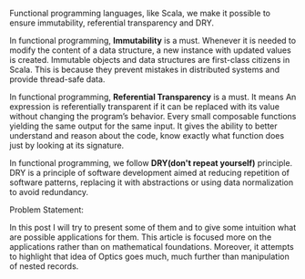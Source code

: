Functional programming languages, like Scala, we make it possible to ensure immutability, referential transparency and DRY.
 
In functional programming, **Immutability** is a must. Whenever it is needed to modify the content of a data structure, a new instance with updated values is created. Immutable objects and data structures are first-class citizens in Scala. This is because they prevent mistakes in distributed systems and provide thread-safe data.

In functional programming, **Referential Transparency** is a must. It means An expression is referentially transparent if it can be replaced with its value without changing the program’s behavior. Every small composable functions yielding the same output for the same input. It gives the ability to better understand and reason about the code, know exactly what function does just by looking at its signature.

In functional programming, we follow **DRY(don't repeat yourself)** principle. DRY is a principle of software development aimed at reducing repetition of software patterns, replacing it with abstractions or using data normalization to avoid redundancy. 

Problem Statement: 

In this post I will try to present some of them and to give some intuition what are possible applications for them. This article is focused more on the applications rather than on mathematical foundations. Moreover, it attempts to highlight that idea of Optics goes much, much further than manipulation of nested records.
<!--stackedit_data:
eyJoaXN0b3J5IjpbMTE0MDIyODQzLC0zNjY4MDQ1MDMsLTE3MD
A0MjgzMDEsMTUxMjQ4NTMwOCwxMjc2ODU2MjYsLTIwMjcxOTc5
ODUsMTQwMTY4NjY2MiwtMTE0MDE5MjQ5NywtNTIzMDIxNzgzLC
0yNTQxNjI2NSwtMTI5ODI5NjQ5Niw0MjE5MzA1ODAsLTIxNDU3
MDYxNjIsMzg5MDE0MSwtMTk5OTk1Njg5MCwyMDg0ODM1NDg3LC
0xNDE0ODA4Njg2LC03MzY0OTAyMzMsLTE3ODY2MzcyMjksMzI5
NTg4MzU2XX0=
-->